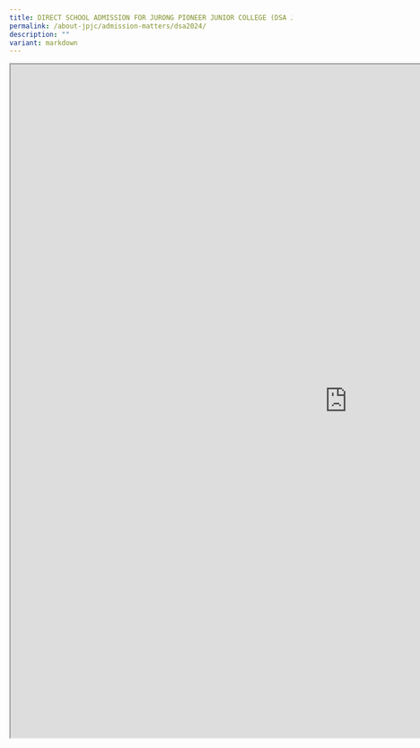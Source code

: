 ```yaml
---
title: DIRECT SCHOOL ADMISSION FOR JURONG PIONEER JUNIOR COLLEGE (DSA JPJC) 2024
permalink: /about-jpjc/admission-matters/dsa2024/
description: ""
variant: markdown
---
```

<div align="justify">


	
	
<iframe scrolling="no" height="1200px" width="1200px" src="https://docs.google.com/document/d/e/2PACX-1vS_OtLv3I_S2aX-9BgKHfc8T39eFCKAHbMe-8-can4HHbAGoJIEIAoMxAC9QOJREQ/pub?embedded=true"></iframe>
	
	
	
<div hidden="">	
<p>Jurong Pioneer Junior College (JPJC) invites students with outstanding talents/skills to apply for DSA-JC Exercise 2024. DSA-JC is open to all SEC4E/Sec 5NA O-Level graduating cohort studying in mainstream secondary schools. Students from non-mainstream schools and those without O-Level results, regardless of nationality, may also apply for DSA-JC.</p>

<p>Please note that <em>successful DSA-JC candidates will <b>NOT</b> be allowed to participate in the Joint Admissions Exercise. They will also <b>NOT</b> be allowed to transfer to another school after the release of the GCE ‘O’ Level examination results. They are expected to honour their commitment to the DSA-JC schools.</em></p>

<h5>Application Procedures</h5>
<ol>
<li> All applicants are to submit their application form through the website using the link: <a href="https://dsa.jpjc.edu.sg/">https://dsa.jpjc.edu.sg</a> from <b>4 May 2023</b>, Thursday, onward. All applications must be submitted by	


<ul><li><b> 7 Jul 2023</b>, Friday, 2359hrs for <u>Phase 1</u> Application</li>
	<li> <b>16 Aug 2023</b>, Wednesday, 2359hrs for <u>Phase 2</u> Application</li></ul>

</li><li>Applicants should clearly indicate their area of interest/talent/expertise and highlight their achievement for the college’s consideration.</li>
<li>Applicants who are not offered a place in Phase 1 need not re-submit an application for Phase 2 as the first application will be considered for both phases.
</li>	
<li> It is the applicant’s responsibility to provide accurate and complete information. An applicant found with false declaration will be rejected immediately.	</li>
<li>All applicants will have to submit the following documents online:	</li>
<ul><li>Secondary 3 End-of-Year and/or Secondary 4 Mid-Year results (if Mid-Year examination was conducted)</li>
<li>Latest CCA Records</li>
<li>Art Portfolio (if applicable)</li>
<li>Relevant certifications and records of achievement in national competitions related to the area of talent</li>
<li>Any other supporting documents (if applicable)</li></ul>	
<li> Shortlisted students will be invited for interview/audition/aptitude test/written assessment in JPJC if they meet the eligibility stated in the table. Please refer to the relevant areas of talent for more information.</li>

<h5><u>ENQUIRIES</u></h5>
	
<p>If you have any enquiries, please contact the following teachers:	
</p><ul><li>Ms Leo Ying Ching, Head of Department (Physical Education &amp; Co-Curricular Activities) at tel no. <a href="tel:65646878">65646878</a> or email <a href="mailto:leo_ying_ching@moe.edu.sg">leo_ying_ching@moe.edu.sg</a> or <a href="mailto:leo_ying_ching@schools.gov.sg">leo_ying_ching@schools.gov.sg</a></li></ul>
	
<ul><li>Mr Yeo Chengfeng, Acting Subject Head (Physical Education &amp; Co-Curricular Activities) at tel no. 6564 6878 or email <a href="mailto:yeo_chengfeng@schools.gov.sg">yeo_chengfeng@schools.gov.sg</a></li></ul>

	
<h5><u>DIRECT SCHOOL ADMISSION FOR JURONG PIONEER JUNIOR COLLEGE (DSA-JPJC) 2023</u></h5>	
	
<p>JPJC will consider direct admission for the following programmes and CCAs:	
	

<iframe scrolling="no" height="5900px" width="800px" src="https://docs.google.com/document/d/e/2PACX-1vTbxqDE1r90HUysziIv8DIoxtqdktBhzsAm0jlIoUeTrh2e5lzXvlDPQyPPWKFk9Q/pub?embedded=true"></iframe>				

	


</p></ol></div></div>